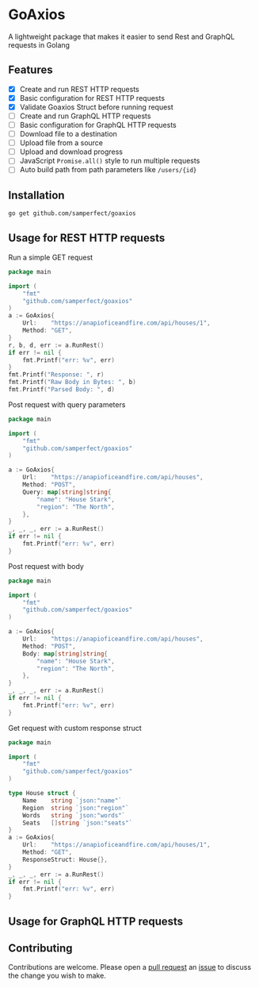 # GoAxios

A lightweight package that makes it easier to send Rest and GraphQL requests in Golang

## Features

- [x] Create and run REST HTTP requests
- [x] Basic configuration for REST HTTP requests
- [x] Validate Goaxios Struct before running request
- [ ] Create and run GraphQL HTTP requests
- [ ] Basic configuration for GraphQL HTTP requests
- [ ] Download file to a destination
- [ ] Upload file from a source
- [ ] Upload and download progress
- [ ] JavaScript `Promise.all()` style to run multiple requests
- [ ] Auto build path from path parameters like `/users/{id}`

## Installation

```bash
go get github.com/samperfect/goaxios
```

## Usage for REST HTTP requests

Run a simple GET request

```go
package main

import (
    "fmt"
    "github.com/samperfect/goaxios"
)
a := GoAxios{
    Url:    "https://anapioficeandfire.com/api/houses/1",
    Method: "GET",
}
r, b, d, err := a.RunRest()
if err != nil {
    fmt.Printf("err: %v", err)
}
fmt.Printf("Response: ", r)
fmt.Printf("Raw Body in Bytes: ", b)
fmt.Printf("Parsed Body: ", d)
```

Post request with query parameters

```go
package main

import (
    "fmt"
    "github.com/samperfect/goaxios"
)

a := GoAxios{
    Url:    "https://anapioficeandfire.com/api/houses",
    Method: "POST",
    Query: map[string]string{
        "name": "House Stark",
        "region": "The North",
    },
}
_, _, _, err := a.RunRest()
if err != nil {
    fmt.Printf("err: %v", err)
}
```

Post request with body

```go
package main

import (
    "fmt"
    "github.com/samperfect/goaxios"
)

a := GoAxios{
    Url:    "https://anapioficeandfire.com/api/houses",
    Method: "POST",
    Body: map[string]string{
        "name": "House Stark",
        "region": "The North",
    },
}
_, _, _, err := a.RunRest()
if err != nil {
    fmt.Printf("err: %v", err)
}
```

Get request with custom response struct

```go
package main

import (
    "fmt"
    "github.com/samperfect/goaxios"
)

type House struct {
    Name    string `json:"name"`
    Region  string `json:"region"`
    Words   string `json:"words"`
    Seats   []string `json:"seats"`
}
a := GoAxios{
    Url:    "https://anapioficeandfire.com/api/houses/1",
    Method: "GET",
    ResponseStruct: House{},
}
_, _, _, err := a.RunRest()
if err != nil {
    fmt.Printf("err: %v", err)
}
```

## Usage for GraphQL HTTP requests

## Contributing

Contributions are welcome. Please open a [pull request](https://github.com/samperfect/goaxios/pulls) an [issue](https://github.com/samperfect/goaxios/issues) to discuss the change you wish to make.
